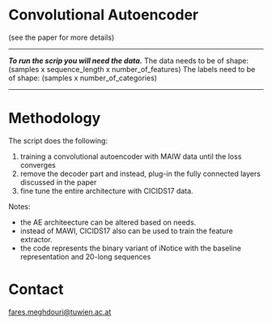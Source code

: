 # Convolutional Autoencoder
(see the paper for more details)

***
***To run the scrip you will need the data.***
The data needs to be of shape: (samples x sequence_length x number_of_features)
The labels need to be of shape: (samples x number_of_categories)
***

# Methodology
The script does the following:
1. training a convolutional autoencoder with MAIW data until the loss converges
2. remove the decoder part and instead, plug-in the fully connected layers discussed in the paper
3. fine tune the entire architecture with CICIDS17 data.

Notes:
* the AE architeecture can be altered based on needs.
* instead of MAWI, CICIDS17 also can be used to train the feature extractor.
* the code represents the binary variant of iNotice with the baseline representation and 20-long sequences


# Contact
fares.meghdouri@tuwien.ac.at